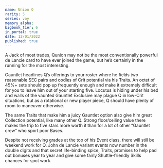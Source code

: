 ```yaml
---
name: Union Q
rarity: 5
series: voy
memory_alpha:
bigbook_tier: 6
in_portal: true
date: 12/01/2022
published: true
---
```


A Jack of most trades, Qunion may not be the most conventionally powerful de Lancie card to have ever joined the game, but he’s certainly in the running for the most interesting.

Gauntlet headlines Q’s offerings to your roster where he fields two reasonable SEC pairs and oodles of Crit potential via his Traits. An octet of 45%+ sets should pop up frequently enough and make it extremely difficult for you to leave him out of your starting five. Locutus is hiding under his bed and walls of the vaunted Gauntlet Exclusive may plague Q in low-Crit situations, but as a rotational or new player piece, Q should have plenty of room to maneuver otherwise.

The same Traits that make him a juicy Gauntlet option also give him great Collection potential, like many other Q. Strong floor/ceiling value there makes the trip to five stars more worth it than for a lot of other “Gauntlet crew” who sport poor Bases.

Despite not receiving grades at the top of his Event class, there will still be weekend work for Q. John de Lancie variant events now number in the double digits and that secret life-binding spice, Traits, promises to help pad out bonuses year to year and give some fairly Shuttle-friendly Skills chances for spot work.
